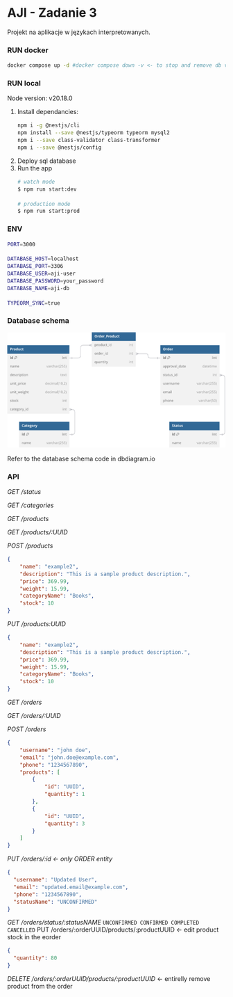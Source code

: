 # AJI - Zadanie 3
Projekt na aplikacje w językach interpretowanych.
### RUN docker
```bash
docker compose up -d #docker compose down -v <- to stop and remove db volume
```
### RUN local
Node version: v20.18.0
1. Install dependancies:
    ```bash
    npm i -g @nestjs/cli
    npm install --save @nestjs/typeorm typeorm mysql2
    npm i --save class-validator class-transformer
    npm i --save @nestjs/config
    ```  
2. Deploy sql database
3. Run the app
    ```bash
    # watch mode
    $ npm run start:dev

    # production mode
    $ npm run start:prod
    ```
### ENV
```bash
PORT=3000

DATABASE_HOST=localhost
DATABASE_PORT=3306
DATABASE_USER=aji-user
DATABASE_PASSWORD=your_password
DATABASE_NAME=aji-db

TYPEORM_SYNC=true
```
### Database schema

![Database Schema](./diagram.svg)

Refer to the database schema code in dbdiagram.io
### API

_GET /status_

_GET /categories_

_GET /products_

_GET /products/:UUID_

_POST /products_
```json
{
    "name": "example2",
    "description": "This is a sample product description.",
    "price": 369.99,
    "weight": 15.99,
    "categoryName": "Books",
    "stock": 10
}
```
_PUT /products:UUID_
```json
{
    "name": "example2",
    "description": "This is a sample product description.",
    "price": 369.99,
    "weight": 15.99,
    "categoryName": "Books",
    "stock": 10
}
```
_GET /orders_

_GET /orders/:UUID_

_POST /orders_
```json
{
    "username": "john doe",
    "email": "john.doe@example.com",
    "phone": "1234567890",
    "products": [
        {
            "id": "UUID",
            "quantity": 1
        },
        {
            "id": "UUID",
            "quantity": 3
        }
    ]
}
```
_PUT /orders/:id <- only ORDER entity_
```json
{
  "username": "Updated User",
  "email": "updated.email@example.com",
  "phone": "1234567890",
  "statusName": "UNCONFIRMED"
}
```
_GET /orders/status/:statusNAME_
```UNCONFIRMED CONFIRMED COMPLETED CANCELLED```
PUT /orders/:orderUUID/products/:productUUID <- edit product stock in the eorder
```json
{
  "quantity": 80
}
```
_DELETE /orders/:orderUUID/products/:productUUID_ <- entirelly remove product from the order


